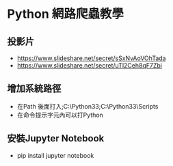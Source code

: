 # Python 網路爬蟲教學

## 投影片
- https://www.slideshare.net/secret/sSxNvAoVOhTada
- https://www.slideshare.net/secret/uTl2Ceh8qF7Zbi

## 增加系統路徑
- 在Path 後面打入;C:\Python33;C:\Python33\Scripts
- 在命令提示字元內可以打Python

## 安裝Jupyter Notebook
- pip install jupyter notebook

